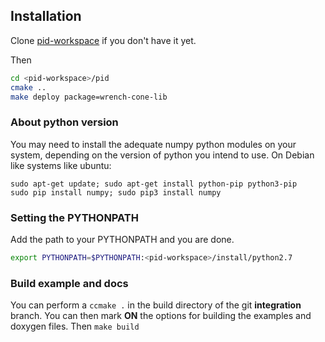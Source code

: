 ## Installation

Clone [pid-workspace](https://github.com/lirmm/pid-workspace.git) if you don't have it yet.

Then
```bash
cd <pid-workspace>/pid
cmake ..
make deploy package=wrench-cone-lib
```

### About python version

You may need to install the adequate numpy python modules on your system, depending on the version of python you intend to use. On Debian like systems like ubuntu:

```
sudo apt-get update; sudo apt-get install python-pip python3-pip
sudo pip install numpy; sudo pip3 install numpy
```

### Setting the PYTHONPATH

Add the path to your PYTHONPATH and you are done.

```bash
export PYTHONPATH=$PYTHONPATH:<pid-workspace>/install/python2.7
```

### Build example and docs
You can perform a `ccmake .` in the build directory of the git **integration** branch.
You can then mark **ON** the options for building the examples and doxygen files. Then `make build`

